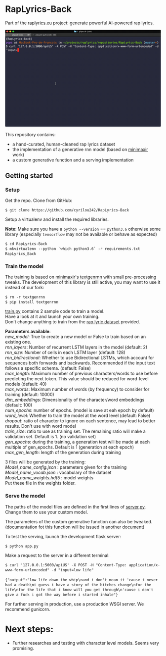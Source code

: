 # RapLyrics-Back
Part of the [raplyrics.eu](raplyrics.eu) project: generate powerful AI-powered rap lyrics. 

<p align="center"> 
<a href="https://raplyrics.eu">

![lyrics generation with curl](/doc/curl.gif)
</a>
</p>

This repository contains: 
- a hand-curated, human-cleaned rap lyrics dataset 
- the implementation of a generative rnn model (based on [minimaxir](https://github.com/minimaxir/textgenrnn) work)  
- a custom generative function and a serving implementation   

## Getting started  
### Setup
Get the repo. Clone from GitHub:  
    
    $ git clone https://github.com/cyrilou242/RapLyrics-Back  
    
Setup a virtualenv and install the required libraries.

**Note**: Make sure you have a `python --version` == `python3.6` otherwise some library (especially `tensorflow` may not 
be available or behave as expected)
    
    $ cd RapLyrics-Back  
    $ mkvirtualenv --python `which python3.6` -r requirements.txt RapLyrics_Back  
    
###  Train the model
The training is based on [minimaxir's textgenrnn](https://github.com/minimaxir/textgenrnn) with small pre-processing tweaks.
The development of this library is still active, you may want to use it instead of our fork:
    
    $ rm -r textgenrnn  
    $ pip install textgenrnn    
    
[train.py](train.py) contains 2 sample code to train a model.  
Have a look at it and launch your own training.    
Don't change anything to train from the [rap lyric dataset](datasets/rapus_generalist_augmented.txt) provided.  

**Parameters available**:   
*new_model*: True to create a new model or False to train based on an existing one.  
*rnn_layers*: Number of recurrent LSTM layers in the model (default: 2)  
*rnn_size*: Number of cells in each LSTM layer (default: 128)  
*rnn_bidirectional*: Whether to use Bidirectional LSTMs, which account for sequences both forwards and backwards. Recommended if the input text follows a specific schema. (default: False)  
*max_length*: Maximum number of previous characters/words to use before predicting the next token. This value should be reduced for word-level models (default: 40)  
*max_words*: Maximum number of words (by frequency) to consider for training (default: 10000)  
*dim_embeddings*: Dimensionality of the character/word embeddings (default: 100)  
*num_epochs*: number of epochs. (model is save at eah epoch by default)  
*word_level*: Whether to train the model at the word level (default: False)  
*dropout*: ratio of character to ignore on each sentence, may lead to better results. Don't use with word model  
*train_size*: ratio to use as training set. The remaining ratio will make a validation set. Default is 1. (no validation set)  
*gen_epochs*: during the training, a generation test will be made at each multiple of gen_epochs. Default is 1 (generation at each epoch)  
*max_gen_length*: length of the generation during training  

3 files will be generated by the training:  
*Model_name_config.json* : parameters given for the training  
*Model_name_vocab.json*  : vocabulary of the dataset  
*Model_name_weights.hdf5* : model weights   
Put these file in the weights folder.  

### Serve the model
The paths of the model files are defined in the first lines of [server.py](server.py).  
Change them to use your custom model.

The parameters of the custom generative function can also be tweaked.  
(documentation fot this function will be issued in another document)

To test the serving, launch the development flask server:
 
    $ python app.py
    
Make a request to the server in a different terminal:
  
    $ curl '127.0.0.1:5000/apiUS' -X POST -H "Content-Type: application/x-www-form-urlencoded" -d "input=low life"  
  
    {"output":"low life down the whip\nand i don't mean it 'cause i never had a death\ni guess i have a story of the bitches change\nfor the life\nfor the life that i know will you get through\n'cause i don't give a fuck i got the way before i started inhale"}
For further serving in production, use a production WSGI server. We recommend gunicorn.    


# Next steps:
- Further researches and testing with character level  models. Seems very promising.